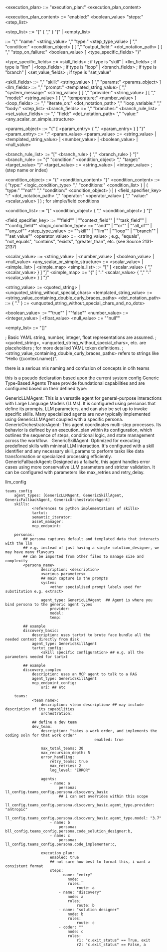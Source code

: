 <execution_plan> ::= "execution_plan:" <execution_plan_content>

<execution_plan_content> ::=
    "enabled:" <boolean_value>
    "steps:" <step_list>

<step_list> ::= "[" <step> { "," <step> } "]" | <empty_list>



<step> ::= "{"
    "name:" <string_value> ","
    "type:" <step_type_value>
    [ "," "condition:" <condition_object> ]
    [ "," "output_field:" <dot_notation_path> ]
    [ "," "stop_on_failure:" <boolean_value> ]
    <type_specific_fields>
"}"

<type_specific_fields> ::=
    <skill_fields>       ; if type is "skill"
    | <llm_fields>         ; if type is "llm"
    | <loop_fields>        ; if type is "loop"
    | <branch_fields>      ; if type is "branch"
    | <set_value_fields>   ; if type is "set_value"

<skill_fields> ::= "," "skill:" <string_value> [ "," "params:" <params_object> ]
<llm_fields> ::= "," "prompt:" <templated_string_value>
    [ "," "system_message:" <string_value> ]
    [ "," "provider:" <string_value> ]
    [ "," "model:" <string_value> ]
    [ "," "temperature:" <number_value> ]
<loop_fields> ::= "," "iterate_on:" <dot_notation_path> "," "loop_variable:" <identifier> "," "body:" <step_list>
<branch_fields> ::= "," "branches:" <branch_rule_list>
<set_value_fields> ::= "," "field:" <dot_notation_path> "," "value:" <any_scalar_or_simple_structure>

<params_object> ::= "{" [ <param_entry> { "," <param_entry> } ] "}"
<param_entry> ::= <identifier> ":" <param_value>
<param_value> ::= <string_value> | <templated_string_value> | <number_value> | <boolean_value> | <null_value>

<branch_rule_list> ::= "[" <branch_rule> { "," <branch_rule> } "]"
<branch_rule> ::= "{" "condition:" <condition_object> "," "target:" <target_value> "}"
<target_value> ::= <string_value> | <integer_value> ; (step name or index)

<condition_object> ::= "{" <condition_content> "}"
<condition_content> ::=
    ( "type:" <logic_condition_type> "," "conditions:" <condition_list> )
    | ( "type:" "\"not\"" "," "condition:" <condition_object> )
    | ( <field_specifier_key> ":" <dot_notation_path> "," "operator:" <operator_value> [ "," "value:" <scalar_value> ] ) ; for simple/field conditions

<condition_list> ::= "[" <condition_object> { "," <condition_object> } "]"

<field_specifier_key> ::= "\"field\"" | "\"context_field\"" | "\"task_field\"" | "\"config_field\""
<logic_condition_type> ::= "\"and\"" | "\"or\"" | "\"all_of\"" | "\"any_of\""
<step_type_value> ::= "\"skill\"" | "\"llm\"" | "\"loop\"" | "\"branch\"" | "\"set_value\""
<operator_value> ::= <string_value> ; e.g., "equals", "not_equals", "contains", "exists", "greater_than", etc. (see Source 2131-2137)

<scalar_value> ::= <string_value> | <number_value> | <boolean_value> | <null_value>
<any_scalar_or_simple_structure> ::= <scalar_value> | <simple_list> | <simple_map>
<simple_list> ::= "[" [ <scalar_value> { "," <scalar_value> } ] "]"
<simple_map> ::= "{" [ <identifier> ":" <scalar_value> { "," <identifier> ":" <scalar_value> } ] "}"

<string_value> ::= <quoted_string> | <unquoted_string_without_special_chars>
<templated_string_value> ::= <string_value_containing_double_curly_braces_paths>
<dot_notation_path> ::= <identifier> { "." <identifier> }
<identifier> ::= <unquoted_string_without_special_chars_and_no_dots>

<boolean_value> ::= "\"true\"" | "\"false\""
<number_value> ::= <integer_value> | <float_value>
<null_value> ::= "\"null\""

<empty_list> ::= "[]"

; Basic YAML string, number, integer, float representations are assumed.
; <quoted_string>, <unquoted_string_without_special_chars>, etc. are placeholders
; for more detailed YAML token definitions.
; <string_value_containing_double_curly_braces_paths> refers to strings like "Hello {{context.name}}".



there is a serious mis naming and confusion of concepts in c4h teams



this is a pseudo declaration based upon the current system config
Generic Type-Based Agents
These provide foundational capabilities and are configured based on their defined type:

GenericLLMAgent: This is a versatile agent for general-purpose interactions with Large Language Models (LLMs). It is configured using personas that define its prompts, LLM parameters, and can also be set up to invoke specific skills. Many specialized agents are now typically implemented using GenericLLMAgent coupled with a specific persona.   
GenericOrchestratorAgent: This agent coordinates multi-step processes. Its behavior is defined by an execution_plan within its configuration, which outlines the sequence of steps, conditional logic, and state management across the workflow.   
GenericSkillAgent: Optimized for executing predefined skills with minimal LLM interaction. It's configured with a skill identifier and any necessary skill_params to perform tasks like data transformation or specialized processing efficiently.   
GenericFallbackAgent: Designed as a failsafe, this agent handles error cases using more conservative LLM parameters and stricter validation. It can be configured with parameters like max_retries and retry_delay.   



llm_config
      <llm details>

    teams_config
        agent_types: [GenericLLMAgent, GenericSkillAgent, GenericFallbackAgent, GenericOrchestratorAgent]
        skills:
                <references to python implementations of skills>
                tartxt:
                semantic_iterator:
                asset_manager:
                mcp_endpoint:

        personas: 
            ## persona captures default and templated data that interacts with the llm
            ## e.g. instead of just having a single solution_designer, we may have many flavours
            ## can be imported from other files to manage size and complexity
            <persona_name>
                    description: <description>
                    <various parameters>
                    ## main capture is the prompts
                    system:
                        <other specialised prompt labels used for substitution e.g. extract>
                    
                    agent_type: GenericLLMAgent  ## Agent is where you bind persona to the generic agent types
                        provider:
                        model:
                        temp: 

            ## example
            discovery_basic:
                description: uses tartxt to brute face bundle all the needed context directly from disk
                agent_type: GenericSkillAgent
                tartxt_config:
                    <skill specific configuration> ## e.g. all the parameters needed for tartxt
                
            ## example
            discovery_complex
                description: uses an MCP agent to talk to a RAG
                agent_type: GenericSkillAgent
                mcp_endpoint_config:
                    uri: ## etc            

        teams:
                <team name>:
                    description: <team description> ## may include description of its capabilities
                    orchestration:

                ## define a dev team
                dev_team:
                    description: "takes a work order, and implements the coding soln for that work order"
                                            enabled: true

                    max_total_teams: 30
                    max_recursion_depth: 5
                    error_handling:
                        retry_teams: true
                        max_retries: 2
                        log_level: "ERROR"

                    agents: 
                        - name: a
                            persona: ll_config.teams_config.persona.discovery_basic
                            ## i can set overrides within this scope 
                            ll_config.teams_config.persona.discovery_basic.agent_type.provider: "antropic"
                            ll_config.teams_config.persona.discovery_basic.agent_type.model: "3.7"
                        - name: b
                            persona: bll_config.teams_config.persona.code_solution_designer:b,
                        - name: c
                            persona: ll_config.teams_config.persona.code_implementer:c,
                    
                    execution_plan:
                        enabled: true
                        ## not sure how best to format this, i want a consistent format
                        steps:
                            - name: "entry"
                                node: _
                                rules:
                                    route: a
                            - name: "discovery"
                                node: a
                                rules;
                                    route: b
                            - name: "solution designer"
                                node: b
                                rules:
                                    route: c
                            - coder: ""
                                node: c
                                rules:
                                    r1: "c.exit_status" == True, exit
                                    r2: "c.exit_status" == False, a
                                    

            
